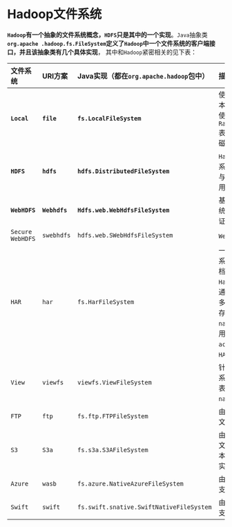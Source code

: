Hadoop文件系统
============================================================================
**`Hadoop`有一个抽象的文件系统概念，`HDFS`只是其中的一个实现**。`Java`抽象类 **`org.apache
.hadoop.fs.FileSystem`定义了`Hadoop`中一个文件系统的客户端接口，并且该抽象类有几个具体实现**，
其中和`Hadoop`紧密相关的见下表：

| 文件系统 | URI方案 | Java实现（都在`org.apache.hadoop`包中）| 描述 |
|:--------|:-------|:----------------------------------|:-----|
| **`Local`** | **`file`** | **`fs.LocalFileSystem`** | 使用客户端校验和的本地磁盘文件系统。使用`RawLocalFileSystem`表示无校验和的本地磁盘文件系统 |
| **`HDFS`** | **`hdfs`** | **`hdfs.DistributedFileSystem`** | `Hadoop`的分布式文件系统。将`HDFS`设计成与`MapReduce`结合使用，可以实现高性能 |
| **`WebHDFS`** | **`Webhdfs`** | **`Hdfs.web.WebHdfsFileSystem`** | 基于`HTTP`的文件系统，提供对`HDFS`的认证读/写访问 |
| `Secure WebHDFS` | `swebhdfs` | `hdfs.web.SWebHdfsFileSystem` | `WebHDFS`的`HTTPS`版本 |
| `HAR` | `har` | `fs.HarFileSystem` | 一个构建在其他文件系统之上用于文件存档的文件系统。`Hadoop`存档文件系统通常用于将`HDFS`中的多个文件打包成一个存档文件，以减少`namenode`内存的使用。使用`hadoop`的`achive`命令来创建`HAR`文件 |
| `View` | `viewfs` | `viewfs.ViewFileSystem` | 针对其他`Hadoop`文件系统的客户端挂载表。通常用于为联邦`namenode`创建挂载点 |
| `FTP` | `ftp` | `fs.ftp.FTPFileSystem` | 由`FTP`服务器支持的文件系统 |
| `S3` | `S3a` | `fs.s3a.S3AFileSystem` | 由`Amazon S3`支持的文件系统。替代老版本的`s3n`（`S3`原生）实现 |
| `Azure` | `wasb` | `fs.azure.NativeAzureFileSystem` | 由`Microsoft Azure`支持的文件系统 |
| `Swift` | `swift` | `fs.swift.snative.SwiftNativeFileSystem` | 由`OpenStack  Swift`支持的文件系统 |
